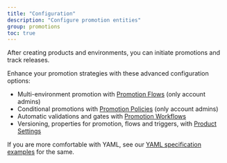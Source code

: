 ```yaml
---
title: "Configuration"
description: "Configure promotion entities"
group: promotions
toc: true
---
```


After creating products and environments, you can initiate promotions and track releases. 

Enhance your promotion strategies with these advanced configuration options:
* Multi-environment promotion with [Promotion Flows]({{site.baseurl}}/docs/promotions/entities/promotion-flow/) (only account admins)
* Conditional promotions with [Promotion Policies]({{site.baseurl}}/docs/promotions/entities/promotion-policy/) (only account admins)
* Automatic validations and gates with [Promotion Workflows]({{site.baseurl}}/docs/promotions/entities/promotion-workflow/)
* Versioning, properties for promotion, flows and triggers, with [Product Settings]({{site.baseurl}}/docs/promotions/entities/product-promotion-props/)

If you are more comfortable with YAML, see our [YAML specification examples]({{site.baseurl}}/docs/promotions/entities/yaml/) for the same.
